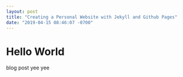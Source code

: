 ```yaml
---
layout: post
title: "Creating a Personal Website with Jekyll and Github Pages"
date: "2019-04-15 08:46:07 -0700"
---
```


# Hello World
blog post yee yee
